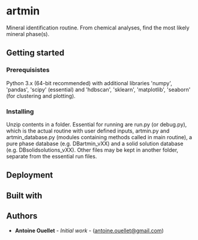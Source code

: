 # artmin
Mineral identification routine. From chemical analyses, find the most likely mineral phase(s).

## Getting started
### Prerequisistes
Python 3.x (64-bit recommended) with additional libraries 'numpy', 'pandas', 'scipy' (essential) and 'hdbscan', 'sklearn', 'matplotlib', 'seaborn' (for clustering and plotting).
### Installing
Unzip contents in a folder. Essential for running are run.py (or debug.py), which is the actual routine with user defined inputs, artmin.py and artmin_database.py (modules containing methods called in main routine), a pure phase database (e.g. DBartmin_vXX) and a solid solution database (e.g. DBsolidsolutions_vXX). Other files may be kept in another folder, separate from the essential run files.
## Deployment
## Built with
## Authors
* **Antoine Ouellet** - *Initial work* - (antoine.ouellet@gmail.com)
